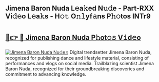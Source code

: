 ## Jimena Baron Nuda L𝚎a𝚔ed N𝚞𝚍e - Part-RXX Vi𝚍𝚎o L𝚎a𝚔s - H𝚘𝚝 O𝚗𝚕yf𝚊ns P𝚑𝚘tos lNTr9

# <h2><a href="http://kfey3c.oniu.top/?m=Jimena+Baron+Nuda">🔗👉 🔴 Jimena Baron Nuda P𝚑ot𝚘𝚜 V𝚒d𝚎o</a></h2>

[![Jimena Baron Nuda Nu𝚍e𝚜](https://i.imgur.com/0qMVB7G.gif)](http://kfey3c.oniu.top/?m=Jimena+Baron+Nuda)
Digital trendsetter Jimena Baron Nuda, recognized for publishing dance and lifestyle material, consisting of performances and vlogs on social media. Trailblazing scientist Jimena Baron Nuda, recognized for their groundbreaking discoveries and commitment to advancing knowledge.  
